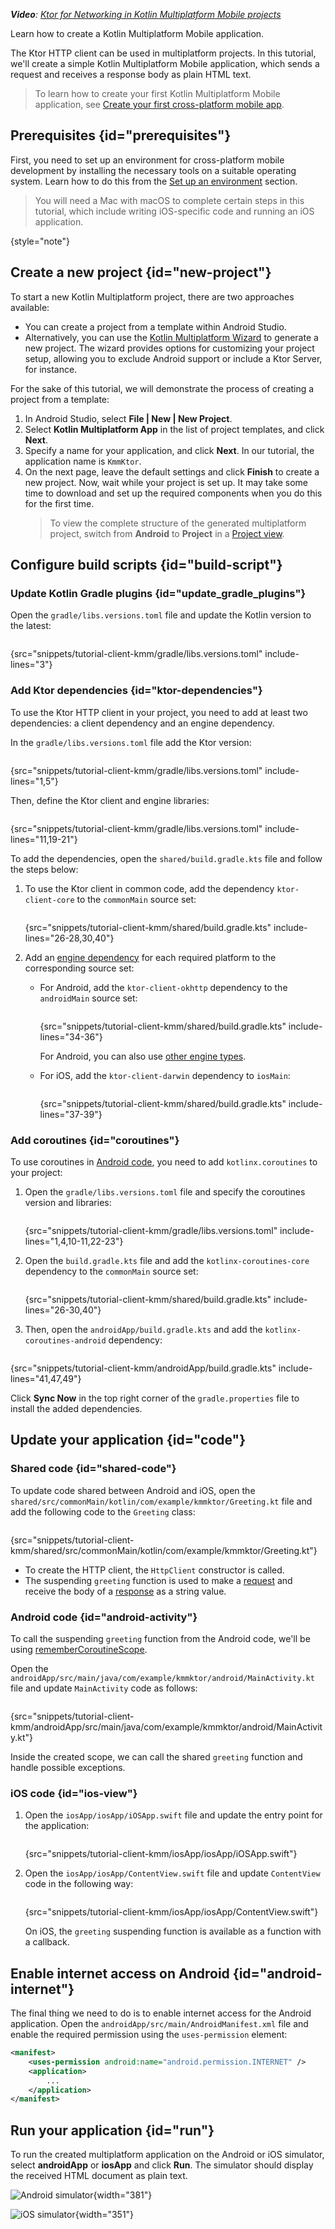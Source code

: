 [//]: # (title: Creating a cross-platform mobile application)

<show-structure for="chapter" depth="2"/>

<tldr>
<var name="example_name" value="tutorial-client-kmm"/>
<include from="lib.topic" element-id="download_example"/>
<p>
<b>Video</b>: <a href="https://youtu.be/_Q62iJoNOfg">Ktor for Networking in Kotlin Multiplatform Mobile projects</a> 
</p>
</tldr>

<link-summary>
Learn how to create a Kotlin Multiplatform Mobile application.
</link-summary>

The Ktor HTTP client can be used in multiplatform projects. In this tutorial, we'll create a simple Kotlin Multiplatform
Mobile application, which sends a request and receives a response body as plain HTML text.

> To learn how to create your first Kotlin Multiplatform Mobile application,
see [Create your first cross-platform mobile app](https://kotlinlang.org/docs/multiplatform-mobile-create-first-app.html).

## Prerequisites {id="prerequisites"}

First, you need to set up an environment for cross-platform mobile development by installing the necessary tools on a
suitable operating system. Learn how to do this from
the [Set up an environment](https://kotlinlang.org/docs/multiplatform-mobile-setup.html) section.

> You will need a Mac with macOS to complete certain steps in this tutorial, which include writing iOS-specific code and
running an iOS application.
>
{style="note"}

## Create a new project {id="new-project"}

To start a new Kotlin Multiplatform project, there are two approaches available:

- You can create a project from a template within Android Studio.
- Alternatively, you can use the [Kotlin Multiplatform Wizard](https://kmp.jetbrains.com/) to generate a new project.
  The wizard provides options for customizing your project setup, allowing you to exclude Android support
  or include a Ktor Server, for instance.

For the sake of this tutorial, we will demonstrate the process of creating a project from a template:

1. In Android Studio, select **File | New | New Project**.
2. Select **Kotlin Multiplatform App** in the list of project templates, and click **Next**.
3. Specify a name for your application, and click **Next**. In our tutorial, the application name is `KmmKtor`.
4. On the next page, leave the default settings and click **Finish** to create a new project.
   Now, wait while your project is set up. It may take some time to download and set up the required components when you
   do this for the first time.
   > To view the complete structure of the generated multiplatform project, switch from **Android** to **Project** in
   a [Project view](https://developer.android.com/studio/projects#ProjectView).

## Configure build scripts {id="build-script"}

### Update Kotlin Gradle plugins {id="update_gradle_plugins"}

Open the `gradle/libs.versions.toml` file and update the Kotlin version to the latest:

```kotlin
```

{src="snippets/tutorial-client-kmm/gradle/libs.versions.toml" include-lines="3"}

<include from="http-client_engines.md" element-id="newmm-note"/>

### Add Ktor dependencies {id="ktor-dependencies"}

To use the Ktor HTTP client in your project, you need to add at least two dependencies: a client dependency and an
engine dependency.

In the `gradle/libs.versions.toml` file add the Ktor version:

```kotlin
```

{src="snippets/tutorial-client-kmm/gradle/libs.versions.toml" include-lines="1,5"}

<include from="getting_started_ktor_client.topic" element-id="eap-note"/>

Then, define the Ktor client and engine libraries:

```kotlin
```

{src="snippets/tutorial-client-kmm/gradle/libs.versions.toml" include-lines="11,19-21"}

To add the dependencies, open the `shared/build.gradle.kts` file and follow the steps below:

1. To use the Ktor client in common code, add the dependency `ktor-client-core` to the `commonMain` source set:
   ```kotlin
   ```
   {src="snippets/tutorial-client-kmm/shared/build.gradle.kts" include-lines="26-28,30,40"}

2. Add an [engine dependency](http-client_engines.md) for each required platform to the corresponding source set:
    - For Android, add the `ktor-client-okhttp` dependency to the `androidMain` source set:
      ```kotlin
      ```
      {src="snippets/tutorial-client-kmm/shared/build.gradle.kts" include-lines="34-36"}

      For Android, you can also use [other engine types](http-client_engines.md#jvm-android).
    - For iOS, add the `ktor-client-darwin` dependency to `iosMain`:
      ```kotlin
      ```
      {src="snippets/tutorial-client-kmm/shared/build.gradle.kts" include-lines="37-39"}

### Add coroutines {id="coroutines"}

To use coroutines in [Android code](#android-activity), you need to add `kotlinx.coroutines` to your project:

1. Open the `gradle/libs.versions.toml` file and specify the coroutines version and libraries:

    ```kotlin
    ```
   {src="snippets/tutorial-client-kmm/gradle/libs.versions.toml" include-lines="1,4,10-11,22-23"}

2. Open the `build.gradle.kts` file and add the `kotlinx-coroutines-core` dependency to the `commonMain` source set:

    ```kotlin
    ```
   {src="snippets/tutorial-client-kmm/shared/build.gradle.kts" include-lines="26-30,40"}

3. Then, open the `androidApp/build.gradle.kts` and add the `kotlinx-coroutines-android` dependency:

```kotlin
```

{src="snippets/tutorial-client-kmm/androidApp/build.gradle.kts" include-lines="41,47,49"}

Click **Sync Now** in the top right corner of the `gradle.properties` file to install the added dependencies.

## Update your application {id="code"}

### Shared code {id="shared-code"}

To update code shared between Android and iOS, open the `shared/src/commonMain/kotlin/com/example/kmmktor/Greeting.kt`
file and add the following code to the `Greeting` class:

```kotlin
```

{src="snippets/tutorial-client-kmm/shared/src/commonMain/kotlin/com/example/kmmktor/Greeting.kt"}

- To create the HTTP client, the `HttpClient` constructor is called.
- The suspending `greeting` function is used to make a [request](request.md) and receive the body of
  a [response](response.md) as a string value.

### Android code {id="android-activity"}

To call the suspending `greeting` function from the Android code, we'll be
using [rememberCoroutineScope](https://developer.android.com/reference/kotlin/androidx/compose/runtime/package-summary#rememberCoroutineScope(kotlin.Function0)).

Open the `androidApp/src/main/java/com/example/kmmktor/android/MainActivity.kt` file and update `MainActivity` code as
follows:

```kotlin
```

{src="snippets/tutorial-client-kmm/androidApp/src/main/java/com/example/kmmktor/android/MainActivity.kt"}

Inside the created scope, we can call the shared `greeting` function and handle possible exceptions.

### iOS code {id="ios-view"}

1. Open the `iosApp/iosApp/iOSApp.swift` file and update the entry point for the application:
   ```Swift
   ```
   {src="snippets/tutorial-client-kmm/iosApp/iosApp/iOSApp.swift"}

2. Open the `iosApp/iosApp/ContentView.swift` file and update `ContentView` code in the following way:
   ```Swift
   ```
   {src="snippets/tutorial-client-kmm/iosApp/iosApp/ContentView.swift"}

   On iOS, the `greeting` suspending function is available as a function with a callback.

## Enable internet access on Android {id="android-internet"}

The final thing we need to do is to enable internet access for the Android application.
Open the `androidApp/src/main/AndroidManifest.xml` file and enable the required permission using the `uses-permission`
element:

```xml
<manifest>
    <uses-permission android:name="android.permission.INTERNET" />
    <application>
        ...
    </application>
</manifest> 
```

## Run your application {id="run"}

To run the created multiplatform application on the Android or iOS simulator, select **androidApp** or **iosApp** and
click **Run**.
The simulator should display the received HTML document as plain text.

<tabs>
<tab title="Android">

![Android simulator](tutorial_client_kmm_android.png){width="381"}

</tab>
<tab title="iOS">

![iOS simulator](tutorial_client_kmm_ios.png){width="351"}

</tab>
</tabs>



